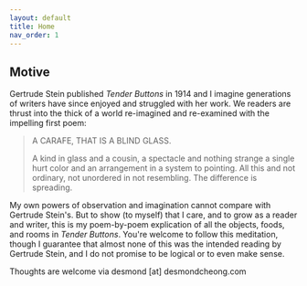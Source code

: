 ```yaml
---
layout: default
title: Home
nav_order: 1
---
```


## Motive

Gertrude Stein published _Tender Buttons_ in 1914 and I imagine generations of writers have since enjoyed and struggled with her work. We readers are thrust into the thick of a world re-imagined and re-examined with the impelling first poem:

> A CARAFE, THAT IS A BLIND GLASS.
> 
> A kind in glass and a cousin, a spectacle and nothing strange a single hurt color and an arrangement in a system to pointing. All this and not ordinary, not unordered in not resembling. The difference is spreading.

My own powers of observation and imagination cannot compare with Gertrude Stein's. But to show (to myself) that I care, and to grow as a reader and writer, this is my poem-by-poem explication of all the objects, foods, and rooms in _Tender Buttons_. You're welcome to follow this meditation, though I guarantee that almost none of this was the intended reading by Gertrude Stein, and I do not promise to be logical or to even make sense.

Thoughts are welcome via desmond [at] desmondcheong.com
